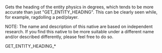 Gets the heading of the entity physics in degrees, which tends to be more accurate than just "GET_ENTITY_HEADING". This can be clearly seen while, for example, ragdolling a ped/player.

NOTE: The name and description of this native are based on independent research. If you find this native to be more suitable under a different name and/or described differently, please feel free to do so.

GET_ENTITY_HEADING_*